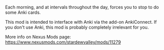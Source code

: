 Each morning, and at intervals throughout the day, forces you to stop to do some Anki cards.

This mod is intended to interface with Anki via the add-on AnkiConnect. If you don't use Anki, this mod is probably completely irrelevant for you. 

More info on Nexus Mods page: https://www.nexusmods.com/stardewvalley/mods/11279
